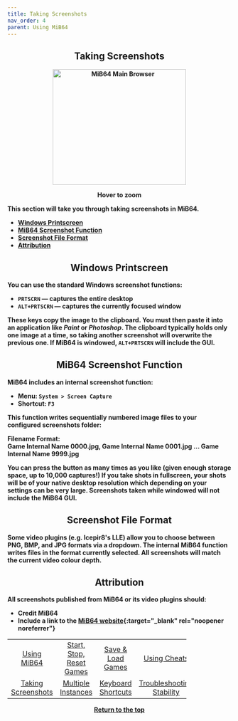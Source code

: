 ```yaml
---
title: Taking Screenshots
nav_order: 4
parent: Using MiB64
---
```


<style>
.zoom-pair {
  display: flex;
  gap: 12px;
  align-items: flex-start;
  position: relative;
}

.zoom-on-hover {
  display: inline-block;
  position: relative;
}

.zoom-on-hover img {
  display: block;
  cursor: zoom-in;
  transition: transform 0.3s ease;
  transform-origin: left center;
  position: relative;
  z-index: 1;
}

.zoom-on-hover:hover img {
  transform: scale(1.5);
}

.zoom-pair .zoom-on-hover:first-child:hover img {
  z-index: 9999;
}

.zoom-pair .zoom-on-hover:last-child:hover img {
  z-index: 100;
}
</style>

## <center><b>Taking Screenshots</b></center>
<b>
<div style="text-align: center;">
<div class="zoom-on-hover">
  <img src="/manual/asset/images/main.png" alt="MiB64 Main Browser" width="300" height="260" />
</div>
<p><strong>Hover to zoom</strong></p>
</div>

<!-- ClauseEcho: Interactive Image -->

This section will take you through <b>taking screenshots</b> in MiB64.

- [Windows Printscreen](#windows)  
- [MiB64 Screenshot Function](#internal)  
- [Screenshot File Format](#format)  
- [Attribution](#credit)

<a name="windows"></a>
## <center><b>Windows Printscreen</b></center>
<b>

You can use the standard Windows screenshot functions:

- `PRTSCRN` — captures the entire desktop  
- `ALT+PRTSCRN` — captures the currently focused window

These keys copy the image to the clipboard. You must then paste it into an application like <i>Paint</i> or <i>Photoshop</i>. The clipboard typically holds only one image at a time, so taking another screenshot will overwrite the previous one. If MiB64 is windowed, `ALT+PRTSCRN` will include the GUI.

<a name="internal"></a>
## <center><b>MiB64 Screenshot Function</b></center>
<b>

MiB64 includes an internal screenshot function:

- Menu: `System > Screen Capture`  
- Shortcut: `F3`

This function writes sequentially numbered image files to your configured screenshots folder:

**Filename Format:**  
Game Internal Name 0000.jpg, Game Internal Name 0001.jpg ... Game Internal Name 9999.jpg

You can press the button as many times as you like (given enough storage space, up to 10,000 captures!) If you take shots in fullscreen, your shots will be of your native desktop resolution which depending on your settings can be very large. Screenshots taken while windowed will not include the MiB64 GUI.

<a name="format"></a>
## <center><b>Screenshot File Format</b></center>
<b>

Some video plugins (e.g. Icepir8's LLE) allow you to choose between PNG, BMP, and JPG formats via a dropdown. The internal MiB64 function writes files in the format currently selected. All screenshots will match the current video colour depth.

<a name="credit"></a>
## <center><b>Attribution</b></center>
<b>

All screenshots published from MiB64 or its video plugins should:

- Credit MiB64  
- Include a link to the [MiB64 website](https://www.mib64.net){:target="_blank" rel="noopener noreferrer"}  

<!-- Footer Navigation Block -->

<table align="center" style="width: 80%">
  <tr>
    <td style="text-align: center"><a href="using-mib64">Using MiB64</a></td>
    <td style="text-align: center"><a href="start-stop-reset-games">Start, Stop, Reset Games</a></td>
    <td style="text-align: center"><a href="save-load-games">Save & Load Games</a></td>
    <td style="text-align: center"><a href="/manual/manual/manual/cheats.html">Using Cheats</a></td>
  </tr>
  <tr>
    <td style="text-align: center"><a href="taking-screenshots">Taking Screenshots</a></td>
    <td style="text-align: center"><a href="multiple-instances">Multiple Instances</a></td>
    <td style="text-align: center"><a href="keyboard-shortcuts">Keyboard Shortcuts</a></td>
    <td style="text-align: center"><a href="using-mib64-troubleshooting-stability">Troubleshooting Stability</a></td>
  </tr>
</table>

<p style="text-align:center"><a href="#">Return to the top</a></p>

<!-- ClauseEcho: Screenshot Protocol Activated -->

